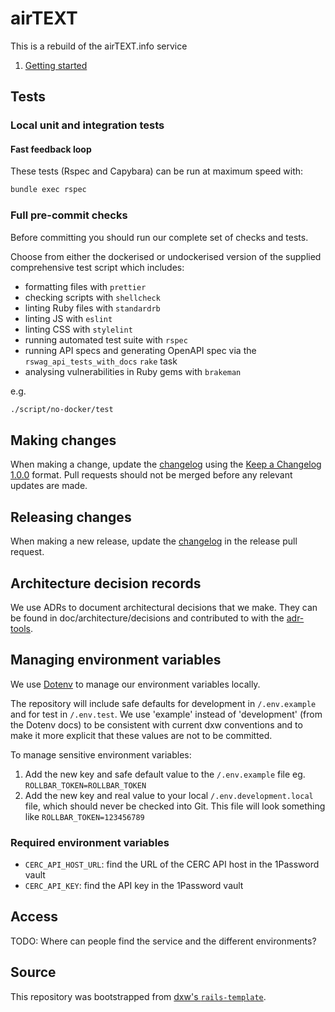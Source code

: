 # airTEXT

This is a rebuild of the airTEXT.info service

1. [Getting started](/doc/getting-started.md)

## Tests

### Local unit and integration tests

#### Fast feedback loop

These tests (Rspec and Capybara) can be run at maximum speed with:

```sh
bundle exec rspec
```

### Full pre-commit checks

Before committing you should run our complete set of checks and tests.

Choose from either the dockerised or undockerised version of the supplied
comprehensive test script which includes:

- formatting files with `prettier`
- checking scripts with `shellcheck`
- linting Ruby files with `standardrb`
- linting JS with `eslint`
- linting CSS with `stylelint`
- running automated test suite with `rspec`
- running API specs and generating OpenAPI spec via the
  `rswag_api_tests_with_docs` `rake` task
- analysing vulnerabilities in Ruby gems with `brakeman`

e.g.

```sh
./script/no-docker/test
```

## Making changes

When making a change, update the [changelog](CHANGELOG.md) using the
[Keep a Changelog 1.0.0](https://keepachangelog.com/en/1.0.0/) format. Pull
requests should not be merged before any relevant updates are made.

## Releasing changes

When making a new release, update the [changelog](CHANGELOG.md) in the release
pull request.

## Architecture decision records

We use ADRs to document architectural decisions that we make. They can be found
in doc/architecture/decisions and contributed to with the
[adr-tools](https://github.com/npryce/adr-tools).

## Managing environment variables

We use [Dotenv](https://github.com/bkeepers/dotenv) to manage our environment
variables locally.

The repository will include safe defaults for development in `/.env.example` and
for test in `/.env.test`. We use 'example' instead of 'development' (from the
Dotenv docs) to be consistent with current dxw conventions and to make it more
explicit that these values are not to be committed.

To manage sensitive environment variables:

1. Add the new key and safe default value to the `/.env.example` file eg.
   `ROLLBAR_TOKEN=ROLLBAR_TOKEN`
1. Add the new key and real value to your local `/.env.development.local` file,
   which should never be checked into Git. This file will look something like
   `ROLLBAR_TOKEN=123456789`

### Required environment variables

- `CERC_API_HOST_URL`: find the URL of the CERC API host in the 1Password vault
- `CERC_API_KEY`: find the API key in the 1Password vault

## Access

TODO: Where can people find the service and the different environments?

## Source

This repository was bootstrapped from
[dxw's `rails-template`](https://github.com/dxw/rails-template).
